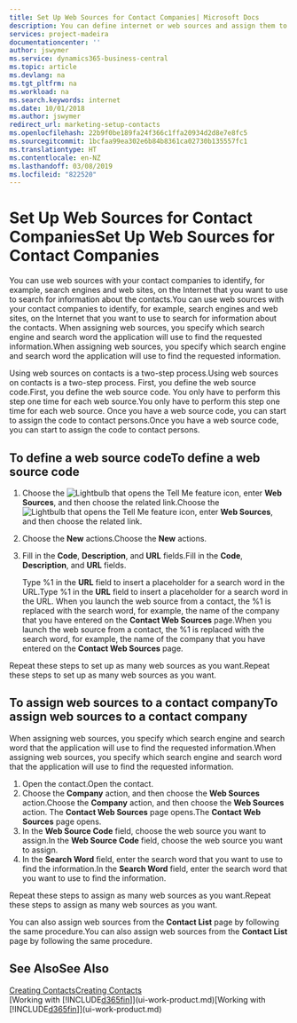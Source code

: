 ```yaml
---
title: Set Up Web Sources for Contact Companies| Microsoft Docs
description: You can define internet or web sources and assign them to a contact company to help identify how you want to search for information about your contacts.
services: project-madeira
documentationcenter: ''
author: jswymer
ms.service: dynamics365-business-central
ms.topic: article
ms.devlang: na
ms.tgt_pltfrm: na
ms.workload: na
ms.search.keywords: internet
ms.date: 10/01/2018
ms.author: jswymer
redirect_url: marketing-setup-contacts
ms.openlocfilehash: 22b9f0be189fa24f366c1ffa20934d2d8e7e8fc5
ms.sourcegitcommit: 1bcfaa99ea302e6b84b8361ca02730b135557fc1
ms.translationtype: HT
ms.contentlocale: en-NZ
ms.lasthandoff: 03/08/2019
ms.locfileid: "822520"
---
```

# <a name="set-up-web-sources-for-contact-companies"></a><span data-ttu-id="e2e4b-103">Set Up Web Sources for Contact Companies</span><span class="sxs-lookup"><span data-stu-id="e2e4b-103">Set Up Web Sources for Contact Companies</span></span>
<span data-ttu-id="e2e4b-104">You can use web sources with your contact companies to identify, for example, search engines and web sites, on the Internet that you want to use to search for information about the contacts.</span><span class="sxs-lookup"><span data-stu-id="e2e4b-104">You can use web sources with your contact companies to identify, for example, search engines and web sites, on the Internet that you want to use to search for information about the contacts.</span></span> <span data-ttu-id="e2e4b-105">When assigning web sources, you specify which search engine and search word the application will use to find the requested information.</span><span class="sxs-lookup"><span data-stu-id="e2e4b-105">When assigning web sources, you specify which search engine and search word the application will use to find the requested information.</span></span>

<span data-ttu-id="e2e4b-106">Using web sources on contacts is a two-step process.</span><span class="sxs-lookup"><span data-stu-id="e2e4b-106">Using web sources on contacts is a two-step process.</span></span> <span data-ttu-id="e2e4b-107">First, you define the web source code.</span><span class="sxs-lookup"><span data-stu-id="e2e4b-107">First, you define the web source code.</span></span> <span data-ttu-id="e2e4b-108">You only have to perform this step one time for each web source.</span><span class="sxs-lookup"><span data-stu-id="e2e4b-108">You only have to perform this step one time for each web source.</span></span> <span data-ttu-id="e2e4b-109">Once you have a web source code, you can start to assign the code to contact persons.</span><span class="sxs-lookup"><span data-stu-id="e2e4b-109">Once you have a web source code, you can start to assign the code to contact persons.</span></span>

## <a name="to-define-a-web-source-code"></a><span data-ttu-id="e2e4b-110">To define a web source code</span><span class="sxs-lookup"><span data-stu-id="e2e4b-110">To define a web source code</span></span>
1. <span data-ttu-id="e2e4b-111">Choose the ![Lightbulb that opens the Tell Me feature](media/ui-search/search_small.png "Tell me what you want to do") icon, enter **Web Sources**, and then choose the related link.</span><span class="sxs-lookup"><span data-stu-id="e2e4b-111">Choose the ![Lightbulb that opens the Tell Me feature](media/ui-search/search_small.png "Tell me what you want to do") icon, enter **Web Sources**, and then choose the related link.</span></span>
2. <span data-ttu-id="e2e4b-112">Choose the **New** actions.</span><span class="sxs-lookup"><span data-stu-id="e2e4b-112">Choose the **New** actions.</span></span>
3. <span data-ttu-id="e2e4b-113">Fill in the **Code**, **Description**, and **URL** fields.</span><span class="sxs-lookup"><span data-stu-id="e2e4b-113">Fill in the **Code**, **Description**, and **URL** fields.</span></span>

    <span data-ttu-id="e2e4b-114">Type %1 in the **URL** field to insert a placeholder for a search word in the URL.</span><span class="sxs-lookup"><span data-stu-id="e2e4b-114">Type %1 in the **URL** field to insert a placeholder for a search word in the URL.</span></span> <span data-ttu-id="e2e4b-115">When you launch the web source from a contact, the %1 is replaced with the search word, for example, the name of the company that you have entered on the **Contact Web Sources** page.</span><span class="sxs-lookup"><span data-stu-id="e2e4b-115">When you launch the web source from a contact, the %1 is replaced with the search word, for example, the name of the company that you have entered on the **Contact Web Sources** page.</span></span>

<span data-ttu-id="e2e4b-116">Repeat these steps to set up as many web sources as you want.</span><span class="sxs-lookup"><span data-stu-id="e2e4b-116">Repeat these steps to set up as many web sources as you want.</span></span>

## <a name="to-assign-web-sources-to-a-contact-company"></a><span data-ttu-id="e2e4b-117">To assign web sources to a contact company</span><span class="sxs-lookup"><span data-stu-id="e2e4b-117">To assign web sources to a contact company</span></span>
<span data-ttu-id="e2e4b-118">When assigning web sources, you specify which search engine and search word that the application will use to find the requested information.</span><span class="sxs-lookup"><span data-stu-id="e2e4b-118">When assigning web sources, you specify which search engine and search word that the application will use to find the requested information.</span></span>

1. <span data-ttu-id="e2e4b-119">Open the contact.</span><span class="sxs-lookup"><span data-stu-id="e2e4b-119">Open the contact.</span></span>
2. <span data-ttu-id="e2e4b-120">Choose the **Company** action, and then choose the **Web Sources** action.</span><span class="sxs-lookup"><span data-stu-id="e2e4b-120">Choose the **Company** action, and then choose the **Web Sources** action.</span></span> <span data-ttu-id="e2e4b-121">The **Contact Web Sources** page opens.</span><span class="sxs-lookup"><span data-stu-id="e2e4b-121">The **Contact Web Sources** page opens.</span></span>
3. <span data-ttu-id="e2e4b-122">In the **Web Source Code** field, choose the web source you want to assign.</span><span class="sxs-lookup"><span data-stu-id="e2e4b-122">In the **Web Source Code** field, choose the web source you want to assign.</span></span>
4. <span data-ttu-id="e2e4b-123">In the **Search Word** field, enter the search word that you want to use to find the information.</span><span class="sxs-lookup"><span data-stu-id="e2e4b-123">In the **Search Word** field, enter the search word that you want to use to find the information.</span></span>

<span data-ttu-id="e2e4b-124">Repeat these steps to assign as many web sources as you want.</span><span class="sxs-lookup"><span data-stu-id="e2e4b-124">Repeat these steps to assign as many web sources as you want.</span></span>

<span data-ttu-id="e2e4b-125">You can also assign web sources from the **Contact List** page by following the same procedure.</span><span class="sxs-lookup"><span data-stu-id="e2e4b-125">You can also assign web sources from the **Contact List** page by following the same procedure.</span></span>

## <a name="see-also"></a><span data-ttu-id="e2e4b-126">See Also</span><span class="sxs-lookup"><span data-stu-id="e2e4b-126">See Also</span></span>
[<span data-ttu-id="e2e4b-127">Creating Contacts</span><span class="sxs-lookup"><span data-stu-id="e2e4b-127">Creating Contacts</span></span>](marketing-create-contact-companies.md)  
<span data-ttu-id="e2e4b-128">[Working with [!INCLUDE[d365fin](includes/d365fin_md.md)]](ui-work-product.md)</span><span class="sxs-lookup"><span data-stu-id="e2e4b-128">[Working with [!INCLUDE[d365fin](includes/d365fin_md.md)]](ui-work-product.md)</span></span>
